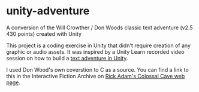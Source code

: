 # unity-adventure
A conversion of the Will Crowther / Don Woods classic text adventure (v2.5 430 points) created with Unity

This project is a coding exercise in Unity that didn't require creation of any graphic or audio assets. It was inspired by a Unity Learn recorded video session on how to build a [text adventure in Unity](https://learn.unity.com/tutorial/recorded-video-session-text-adventure-game-part-1).

I used Don Wood's own coverstion to C as a source. You can find a link to this in the Interactive Fiction Archive on [Rick Adam's Colossal Cave web page](https://rickadams.org/adventure/e_downloads.html).
